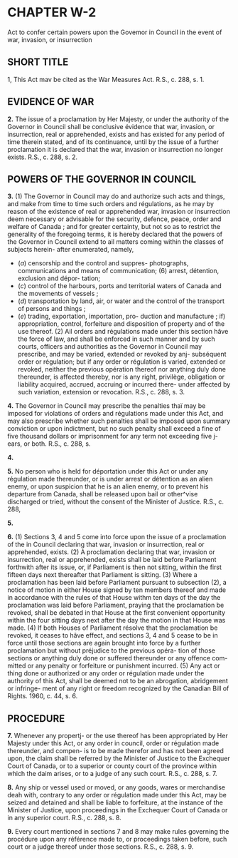 
# CHAPTER W-2
Act to confer certain powers upon the
Govemor in Council in the event of war,
invasion, or insurrection

## SHORT TITLE
1, This Act mav be cited as the War
Measures Act. R.S., c. 288, s. 1.

## EVIDENCE OF WAR

**2.** The issue of a proclamation by Her
Majesty, or under the authority of the
Governor in Council shall be conclusive
évidence that war, invasion, or insurrection,
real or apprehended, exists and has existed
for any period of time therein stated, and of
its continuance, until by the issue of a further
proclamation it is declared that the war,
invasion or insurrection no longer exists. R.S.,
c. 288, s. 2.

## POWERS OF THE GOVERNOR IN COUNCIL

**3.** (1) The Governor in Council may do
and authorize such acts and things, and make
from time to time such orders and régulations,
as he may by reason of the existence of real
or apprehended war, invasion or insurrection
deem necessary or advisable for the security,
defence, peace, order and welfare of Canada ;
and for greater certainty, but not so as to
restrict the generality of the foregoing terms,
it is hereby declared that the powers of the
Governor in Council extend to ail matters
coming within the classes of subjects herein-
after enumerated, namely,
  * (_a_) censorship and the control and suppres-
photographs, communications and means
of communication;
(6) arrest, détention, exclusion and dépor-
tation;
  * (_c_) control of the harbours, ports and
territorial waters of Canada and the
movements of vessels ;
  * (_d_) transportation by land, air, or water
and the control of the transport of persons
and things ;
  * (_e_) trading, exportation, importation, pro-
duction and manufacture ;
if) appropriation, control, forfeiture and
disposition of property and of the use
thereof.
(2) Ail orders and régulations made under
this section hâve the force of law, and shall
be enforced in such manner and by such
courts, officers and authorities as the Governor
in Council may prescribe, and may be varied,
extended or revoked by anj- subséquent order
or régulation; but if any order or régulation
is varied, extended or revoked, neither the
previous opération thereof nor anything duly
done thereunder, is affected thereby, nor is
any right, privilège, obligation or liability
acquired, accrued, accruing or incurred there-
under affected by such variation, extension
or revocation. R.S., c. 288, s. 3.

**4.** The Governor in Council may prescribe
the penalties thaï may be imposed for
violations of orders and régulations made
under this Act, and may also prescribe whether
such penalties shall be imposed upon summary
conviction or upon indictment, but no such
penalty shall exceed a fine of five thousand
dollars or imprisonment for any term not
exceeding five j-ears, or both. R.S., c. 288, s.

**4.**

**5.** No person who is held for déportation
under this Act or under any régulation made
thereunder, or is under arrest or détention as
an alien enemy, or upon suspicion that he is
an alien enemy, or to prevent his departure
from Canada, shall be released upon bail or
other^vise discharged or tried, without the
consent of the Minister of Justice. R.S., c. 288,

**5.**

**6.** (1) Sections 3, 4 and 5 come into force
upon the issue of a proclamation of the
in Council declaring that war,
invasion or insurrection, real or apprehended,
exists.
(2) A proclamation declaring that war,
invasion or insurrection, real or apprehended,
exists shall be laid before Parliament forthwith
after its issue, or, if Parliament is then not
sitting, within the first fifteen days next
thereafter that Parliament is sitting.
(3) Where a proclamation has been laid
before Parliament pursuant to subsection (2),
a notice of motion in either House signed by
ten members thereof and made in accordance
with the rules of that House withm ten days
of the day the proclamation was laid before
Parliament, praying that the proclamation be
revoked, shall be debated in that House at
the first convenient opportunity within the
four sitting days next after the day the
motion in that House was made.
(4) If both Houses of Parliament résolve
that the proclamation be revoked, it ceases to
hâve effect, and sections 3, 4 and 5 cease to
be in force until those sections are again
brought into force by a further proclamation
but without préjudice to the previous opéra-
tion of those sections or anything duly done
or suffered thereunder or any offence com-
mitted or any penalty or forfeiture or
punishment incurred.
(5) Any act or thing done or authorized or
any order or régulation made under the
authority of this Act, shall be deemed not to
be an abrogation, abridgement or infringe-
ment of any right or freedom recognized by
the Canadian Bill of Rights. 1960, c. 44, s. 6.

## PROCEDURE

**7.** Whenever any propertj- or the use
thereof has been appropriated by Her Majesty
under this Act, or any order in council, order
or régulation made thereunder, and compen-
is to be made therefor and has not
been agreed upon, the claim shall be referred
by the Minister of Justice to the Exchequer
Court of Canada, or to a superior or county
court of the province within which the daim
arises, or to a judge of any such court. R.S.,
c. 288, s. 7.

**8.** Any ship or vessel used or moved, or
any goods, wares or merchandise deah with,
contrary to any order or régulation made
under this Act, may be seized and detained
and shall be liable to forfeiture, at the
instance of the Minister of Justice, upon
proceedings in the Exchequer Court of Canada
or in any superior court. R.S., c. 288, s. 8.

**9.** Every court mentioned in sections 7 and
8 may make rules governing the procédure
upon any référence made to, or proceedings
taken before, such court or a judge thereof
under those sections. R.S., c. 288, s. 9.
